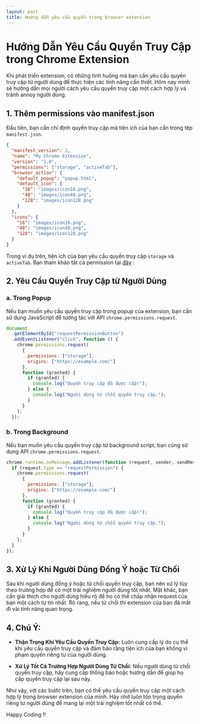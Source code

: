 ```yaml
---
layout: post
title: Hướng dẫn yêu cầu quyền trong browser extension
---
```


# Hướng Dẫn Yêu Cầu Quyền Truy Cập trong Chrome Extension

Khi phát triển extension, có những tình huống mà bạn cần yêu cầu quyền truy cập từ người dùng để thực hiện các tính năng cần thiết. Hôm nay mình sẽ hướng dẫn mọi người cách yêu cầu quyền truy cập một cách hợp lý và tránh annoy người dùng.

## 1. **Thêm permissions vào manifest.json**

Đầu tiên, bạn cần chỉ định quyền truy cập mà tiện ích của bạn cần trong tệp `manifest.json`.

```json
{
  "manifest_version": 2,
  "name": "My Chrome Extension",
  "version": "1.0",
  "permissions": ["storage", "activeTab"],
  "browser_action": {
    "default_popup": "popup.html",
    "default_icon": {
      "16": "images/icon16.png",
      "48": "images/icon48.png",
      "128": "images/icon128.png"
    }
  },
  "icons": {
    "16": "images/icon16.png",
    "48": "images/icon48.png",
    "128": "images/icon128.png"
  }
}
```

Trong ví dụ trên, tiện ích của bạn yêu cầu quyền truy cập `storage` và `activeTab`.
Bạn tham khảo tất cả permission tại [đây](https://developer.chrome.com/docs/extensions/mv3/declare_permissions/#permissions) :

## 2. **Yêu Cầu Quyền Truy Cập từ Người Dùng**

### a. Trong Popup

Nếu bạn muốn yêu cầu quyền truy cập trong popup của extension, bạn cần sử dụng JavaScript để tương tác với API `chrome.permissions.request`.

```javascript
document
  .getElementById("requestPermissionButton")
  .addEventListener("click", function () {
    chrome.permissions.request(
      {
        permissions: ["storage"],
        origins: ["https://example.com/"]
      },
      function (granted) {
        if (granted) {
          console.log("Quyền truy cập đã được cấp!");
        } else {
          console.log("Người dùng từ chối quyền truy cập.");
        }
      }
    );
  });
```

### b. Trong Background

Nếu bạn muốn yêu cầu quyền truy cập từ background script, bạn cũng sử dụng API `chrome.permissions.request`.

```javascript
chrome.runtime.onMessage.addListener(function (request, sender, sendResponse) {
  if (request.type == "requestPermission") {
    chrome.permissions.request(
      {
        permissions: ["storage"],
        origins: ["https://example.com/"]
      },
      function (granted) {
        if (granted) {
          console.log("Quyền truy cập đã được cấp!");
        } else {
          console.log("Người dùng từ chối quyền truy cập.");
        }
      }
    );
  }
});
```

## 3. **Xử Lý Khi Người Dùng Đồng Ý hoặc Từ Chối**

Sau khi người dùng đồng ý hoặc từ chối quyền truy cập, bạn nên xử lý tùy theo trường hợp để có một trải nghiệm người dùng tốt nhất. Mặt khác, bạn cần giải thích cho người dùng hiểu rõ để họ có thể chấp nhận request của bạn một cách tự tin nhất. Rõ ràng, nếu từ chối thì extension của bạn đã mất đi vài tính năng quan trọng.

## 4. **Chú Ý:**

- **Thận Trọng Khi Yêu Cầu Quyền Truy Cập:** Luôn cung cấp lý do cụ thể khi yêu cầu quyền truy cập và đảm bảo rằng tiện ích của bạn không vi phạm quyền riêng tư của người dùng.

- **Xử Lý Tốt Cả Trường Hợp Người Dùng Từ Chối:** Nếu người dùng từ chối quyền truy cập, hãy cung cấp thông báo hoặc hướng dẫn để giúp họ cấp quyền truy cập lại sau này.

Như vậy, với các bước trên, bạn có thể yêu cầu quyền truy cập một cách hợp lý trong browser extension của mình. Hãy nhớ luôn tôn trọng quyền riêng tư người dùng để mang lại một trải nghiệm tốt nhất có thể.

Happy Coding !!

